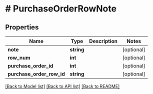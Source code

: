 # # PurchaseOrderRowNote

## Properties

Name | Type | Description | Notes
------------ | ------------- | ------------- | -------------
**note** | **string** |  | [optional]
**row_num** | **int** |  | [optional]
**purchase_order_id** | **int** |  | [optional]
**purchase_order_row_id** | **string** |  | [optional]

[[Back to Model list]](../../README.md#models) [[Back to API list]](../../README.md#endpoints) [[Back to README]](../../README.md)
